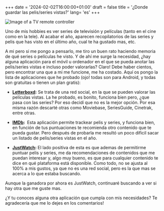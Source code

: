 +++
date = '2024-02-02T16:00:00+01:00'
draft = false
title = '¿Donde guardar las pelis/series vistas?'
lang=  'es'
+++

![Image of a TV remote controller](/images/tv-series.webp)

Uno de mis hobbies es ver series de televisión y películas (tanto en el cine como en la tele). Al acabar el año, aparecen recopilatorios de las series y pelis que has visto en el último año, cual te ha gustado mas, etc.

A mi pero si me pongo a pensarlo, me tiro un buen rato haciendo memoria de qué series o películas he visto. Y de ahí me surge la necesidad, ¿hay alguna aplicación para el móvil u ordenador en el que se pueda anotar las pelis/series vistas e incluso poder valorarlas? Claro! Debe haber cientos, pero encontrar una que a mi me funcione, me ha costado. Aquí os pongo la lista de aplicaciones que he probado (ojo! todas son para Android, y todas son gratuitas o tienen un plan gratis):

- **[Letterboxd](https://letterboxd.com/):** Se trata de una red social, en la que se pueden valorar las películas vistas. La he probado, es bonito, funciona bien pero, ¿que pasa con las series? Por eso decidí que no es la mejor opción. Por esa misma razón descarté otras como Moviebase, SeriesGuide, Cinetrak, entre otras.

- **[IMDb](https://www.imdb.com/):** Esta aplicación permite trackear pelis y series, y funciona bien, en función de tus puntuaciones te recomienda otro contenido que te pueda gustar. Pero después de probarla me resultó un poco dificil sacar un listado de pelis/series vistas en el año.

- **[JustWatch](https://www.justwatch.com/es):** El lado positiva de esta es que ademas de permitirme puntuar pelis y series, me da recomendaciones de contenidos que me puedan interesar y, algo muy bueno, es que para cualquier contenido te dice en qué plataforma está disponible. Como todo, no se ajusta al 100% a mis gustos, ya que no es una red social, pero es la que mas se acerca a lo que estaba buscando.

Aunque la ganadora por ahora es JustWatch, continuaré buscando a ver si hay otra que me guste mas.

¿Y tu conoces alguna otra aplicación que cumpla con mis necesidades? Te agradecería que me lo dejes en los comentarios!